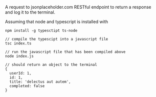 A request to jsonplaceholder.com RESTful endpoint to return a response and log it to the terminal.

Assuming that node and typescript is installed with

```
npm install -g typesctipt ts-node
```

```
// compile the typescipt into a javascript file
tsc index.ts

// run the javascript file that has been compiled above
node index.js

// should return an object to the terminal
{
  userId: 1,
  id: 1,
  title: 'delectus aut autem',
  completed: false
}
```
